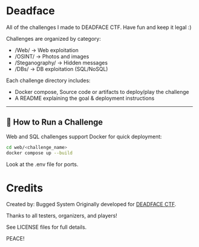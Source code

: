 # Deadface
All of the challenges I made to DEADFACE CTF. Have fun and keep it legal :)

Challenges are organized by category:
- /Web/            → Web exploitation
- /OSINT/          → Photos and images
- /Steganography/  → Hidden messages
- /DBs/            → DB exploitation (SQL/NoSQL)


Each challenge directory includes:
- Docker compose, Source code or artifacts to deploy/play the challenge
- A README explaining the goal & deployment instructions

---
## 🚀 How to Run a Challenge

Web and SQL challenges support Docker for quick deployment:
```bash
cd web/<challenge_name>
docker compose up --build
```
Look at the .env file for ports.

# Credits
Created by: Bugged System
Originally developed for [DEADFACE CTF](https://ctf.deadface.io/).

Thanks to all testers, organizers, and players!

See LICENSE files for full details.

PEACE!
